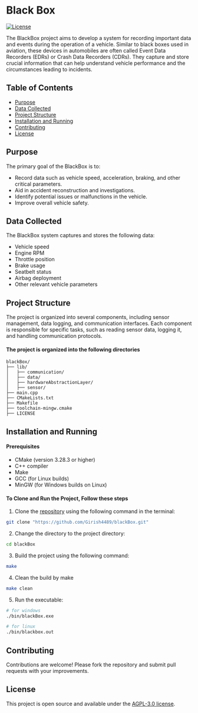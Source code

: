 # Black Box

[![License](https://img.shields.io/badge/license-AGPL--3.0-blue.svg)](https://www.gnu.org/licenses/agpl-3.0.html)

The BlackBox project aims to develop a system for recording important data and events during the operation of a vehicle. Similar to black boxes used in aviation, these devices in automobiles are often called Event Data Recorders (EDRs) or Crash Data Recorders (CDRs). They capture and store crucial information that can help understand vehicle performance and the circumstances leading to incidents.

## Table of Contents

- [Purpose](#purpose)
- [Data Collected](#data-collected)
- [Project Structure](#project-structure)
- [Installation and Running](#installation-and-running)
- [Contributing](#contributing)
- [License](#license)

## Purpose

The primary goal of the BlackBox is to:

- Record data such as vehicle speed, acceleration, braking, and other critical parameters.
- Aid in accident reconstruction and investigations.
- Identify potential issues or malfunctions in the vehicle.
- Improve overall vehicle safety.

## Data Collected

The BlackBox system captures and stores the following data:

- Vehicle speed
- Engine RPM
- Throttle position
- Brake usage
- Seatbelt status
- Airbag deployment
- Other relevant vehicle parameters

## Project Structure

The project is organized into several components, including sensor management, data logging, and communication interfaces. Each component is responsible for specific tasks, such as reading sensor data, logging it, and handling communication protocols.

#### The project is organized into the following directories

```file tree
blackBox/
├── lib/
│   ├── communication/
│   ├── data/
│   ├── hardwareAbstractionLayer/
│   ├── sensor/
├── main.cpp
├── CMakeLists.txt
├── Makefile
├── toolchain-mingw.cmake
├── LICENSE
```

## Installation and Running

#### Prerequisites

- CMake (version 3.28.3 or higher)
- C++ compiler
- Make
- GCC (for Linux builds)
- MinGW (for Windows builds on Linux)

#### To Clone and Run the Project, Follow these steps

1. Clone the [repository](https://github.com/Girish4489/blackBox.git) using the following command in the terminal:

```bash
git clone "https://github.com/Girish4489/blackBox.git"
```

2. Change the directory to the project directory:

```bash
cd blackBox
```

3. Build the project using the following command:

```bash
make
```

4. Clean the build by make

```bash
make clean
```

5. Run the executable:

```bash
# for windows
./bin/blackBox.exe

# for linux
./bin/blackbox.out
```

## Contributing

Contributions are welcome! Please fork the repository and submit pull requests with your improvements.

## License

This project is open source and available under the [AGPL-3.0 license](LICENSE).
